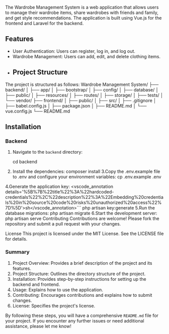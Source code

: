 The Wardrobe Management System is a web application that allows users to manage their wardrobe items, share wardrobes with friends and family, and get style recommendations. The application is built using Vue.js for the frontend and Laravel for the backend.

## Features

- User Authentication: Users can register, log in, and log out.
- Wardrobe Management: Users can add, edit, and delete clothing items.
- ## Project Structure

The project is structured as follows:
Wardrobe Management System/ ├── backend/ │ ├── app/ │ ├── bootstrap/ │ ├── config/ │ ├── database/ │ ├── public/ │ ├── resources/ │ ├── routes/ │ ├── storage/ │ ├── tests/ │ └── vendor/ ├── frontend/ │ ├── public/ │ ├── src/ │ ├── .gitignore │ ├── babel.config.js │ ├── package.json │ ├── README.md │ └── vue.config.js └── README.md
## Installation

### Backend

1. Navigate to the `backend` directory:
  
   cd backend
2. Install the dependencies:
composer install
3.Copy the .env.example file to .env and configure your environment variables:
cp .env.example .env

4.Generate the application key: <vscode_annotation details='%5B%7B%22title%22%3A%22hardcoded-credentials%22%2C%22description%22%3A%22Embedding%20credentials%20in%20source%20code%20risks%20unauthorized%20access%22%7D%5D'>sh</vscode_annotation>``` php artisan key:generate
5.Run the database migrations:
php artisan migrate
6.Start the development server:
php artisan serve
Contributing
Contributions are welcome! Please fork the repository and submit a pull request with your changes.

License
This project is licensed under the MIT License. See the LICENSE file for details.

### Summary

1. Project Overview: Provides a brief description of the project and its features.
2. Project Structure: Outlines the directory structure of the project.
3. Installation: Provides step-by-step instructions for setting up the backend and frontend.
4. Usage: Explains how to use the application.
5. Contributing: Encourages contributions and explains how to submit changes.
6. License: Specifies the project's license.

By following these steps, you will have a comprehensive `README.md` file for your project. If you encounter any further issues or need additional assistance, please let me know!
